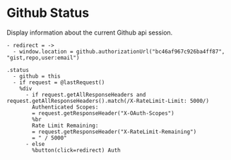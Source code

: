 Github Status
=============

Display information about the current Github api session.

    - redirect = ->
      - window.location = github.authorizationUrl("bc46af967c926ba4ff87", "gist,repo,user:email")

    .status
      - github = this
      - if request = @lastRequest()
        %div
          - if request.getAllResponseHeaders and request.getAllResponseHeaders().match(/X-RateLimit-Limit: 5000/)
            Authenticated Scopes:
            = request.getResponseHeader("X-OAuth-Scopes")
            %br
            Rate Limit Remaining:
            = request.getResponseHeader("X-RateLimit-Remaining")
            = " / 5000"
          - else
            %button(click=redirect) Auth
